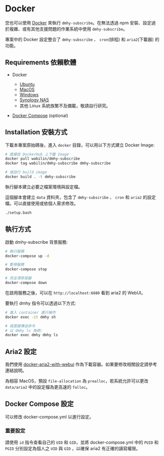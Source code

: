 # Docker

您也可以使用 [Docker](https://www.docker.com/) 來執行 `dmhy-subscribe`。在無法透過 npm 安裝、設定過於複雜、或有其他支援問題的作業系統中使用 `dmhy-subscribe`。

專案中的 Docker 設定整合了 `dmhy-subscribe` 、 `cron`(排程) 和 `aria2`(下載器) 的功能。


## Requirements 依賴軟體

 - Docker
   * [Ubuntu](https://docs.docker.com/install/linux/docker-ce/ubuntu/)
   * [MacOS](https://docs.docker.com/docker-for-mac/install/)
   * [Windows](https://docs.docker.com/docker-for-windows/install/)
   * [Synology NAS](https://www.synology.com/zh-tw/dsm/packages/Docker)
   * 其他 Linux 系統族繁不及備載，敬請自行研究。

 - [Docker Compose](https://docs.docker.com/compose/install/) (optional)

## Installation 安裝方式

下載本專案原始碼後，進入 `docker` 目錄，可以用以下方式建立 Docker Image:

```sh
# 直接從 DockerHub 上下載 Image
docker pull wabilin/dmhy-subscribe
docker tag wabilin/dmhy-subscribe dmhy-subscribe

# 或自行 build image
docker build . -t dmhy-subscribe

```

執行腳本建立必要之檔案環境與設定檔。

這個腳本會建立 `data` 資料夾，包含了 `dmhy-subscribe` 、 `cron` 和 `aria2` 的設定檔。可以直接使用或依個人需求修改。

```sh
./setup.bash
```


## 執行方式

啟動 dmhy-subscribe 背景服務:

```sh
# 執行服務
docker-compose up -d

# 暫停服務
docker-compose stop

# 完全清除容器
docker-compose down
```

在啟用服務之後，可以在 `http://localhost:6880` 看到 aria2 的 WebUI。

要執行 dmhy 指令可以透過以下方式:

```sh
# 進入 container 進行操作
docker exec -it dmhy sh

# 或直接傳送命令
# 以 dmhy ls 為例:
docker exec dmhy dmhy ls

```

## Aria2 設定

我們使用 [docker-aria2-with-webui](https://github.com/abcminiuser/docker-aria2-with-webui) 作為下載容器。如果要修改相關設定請參考連結說明。

為相容 MacOS，預設 `file-allocation` 為 `prealloc`，若系統允許可以更改 `data/aria2` 中的設定檔為更高速的 `falloc`。


## Docker Compose 設定

可以修改 docker-compose.yml 以進行設定。

### 重要設定
請使用 `id` 指令查看自己的 `UID` 和 `GID`，並將 docker-compose.yml 中的 `PUID` 和 `PGID` 分別設定為個人之 `UID` 與 `GID` ，以確保 aria2 有正確的讀寫權限。
